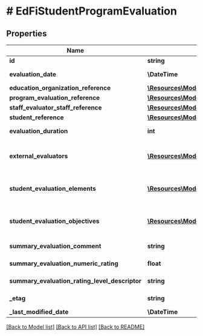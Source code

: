 # # EdFiStudentProgramEvaluation

## Properties

Name | Type | Description | Notes
------------ | ------------- | ------------- | -------------
**id** | **string** |  | [optional]
**evaluation_date** | **\DateTime** | The month, day, and year on which the evaluation was conducted. |
**education_organization_reference** | [**\Resources\Model\EdFiEducationOrganizationReference**](EdFiEducationOrganizationReference.md) |  | [optional]
**program_evaluation_reference** | [**\Resources\Model\EdFiProgramEvaluationReference**](EdFiProgramEvaluationReference.md) |  |
**staff_evaluator_staff_reference** | [**\Resources\Model\EdFiStaffReference**](EdFiStaffReference.md) |  | [optional]
**student_reference** | [**\Resources\Model\EdFiStudentReference**](EdFiStudentReference.md) |  |
**evaluation_duration** | **int** | The actual or estimated number of clock minutes during which the evaluation was conducted. | [optional]
**external_evaluators** | [**\Resources\Model\EdFiStudentProgramEvaluationExternalEvaluator[]**](EdFiStudentProgramEvaluationExternalEvaluator.md) | An unordered collection of studentProgramEvaluationExternalEvaluators. The external person(s) - not staff - that conducted the evaluation. | [optional]
**student_evaluation_elements** | [**\Resources\Model\EdFiStudentProgramEvaluationStudentEvaluationElement[]**](EdFiStudentProgramEvaluationStudentEvaluationElement.md) | An unordered collection of studentProgramEvaluationStudentEvaluationElements. The student&#39;s rating and/or rating levels earned for a program evaluation element. | [optional]
**student_evaluation_objectives** | [**\Resources\Model\EdFiStudentProgramEvaluationStudentEvaluationObjective[]**](EdFiStudentProgramEvaluationStudentEvaluationObjective.md) | An unordered collection of studentProgramEvaluationStudentEvaluationObjectives. The student&#39;s rating and/or rating levels earned for a program evaluation objective. | [optional]
**summary_evaluation_comment** | **string** | Any comments about the summary evaluation to be captured. | [optional]
**summary_evaluation_numeric_rating** | **float** | The numerical summary rating or score for the evaluation. | [optional]
**summary_evaluation_rating_level_descriptor** | **string** | The summary rating level achieved based upon the rating or score. | [optional]
**_etag** | **string** | A unique system-generated value that identifies the version of the resource. | [optional]
**_last_modified_date** | **\DateTime** | The date and time the resource was last modified. | [optional]

[[Back to Model list]](../../README.md#models) [[Back to API list]](../../README.md#endpoints) [[Back to README]](../../README.md)
